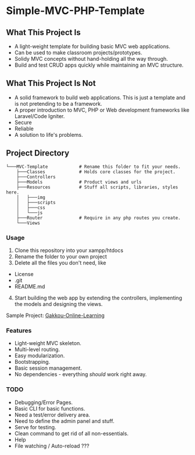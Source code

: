 # Simple-MVC-PHP-Template

## What This Project Is
- A light-weight template for building basic MVC web applications.
- Can be used to make classroom projects/prototypes.
- Solidy MVC concepts without hand-holding all the way through.
- Build and test CRUD apps quickly while maintaining an MVC structure.

## What This Project Is Not
- A solid framework to build web applications. This is just a template and is not pretending to be a framework.
- A proper introduction to MVC, PHP or Web development frameworks like Laravel/Code Igniter.
- Secure
- Reliable
- A solution to life's problems.

## Project Directory
```
└───MVC-Template            # Rename this folder to fit your needs.
    ├───Classes             # Holds core classes for the project.
    ├───Controllers         
    ├───Models              # Product views and urls
    ├───Resources           # Stuff all scripts, libraries, styles here.
    │   ├───img
    │   ├───scripts
    │   ├───css
    │   └───js
    ├───Router              # Require in any php routes you create.
    └───Views
```

### Usage
1. Clone this repository into your xampp/htdocs
2. Rename the folder to your own project
3. Delete all the files you don't need, like
- License
- .git
- README.md
4. Start building the web app by extending the controllers, implementing the models and designing the views.

Sample Project: [Gakkou-Online-Learning](https://github.com/Saqibur/Gakkou-Online-Learning)


### Features
- Light-weight MVC skeleton.
- Multi-level routing.
- Easy modularization.
- Bootstrapping.
- Basic session management.
- No dependencies - everything *should* work right away.



### TODO
- Debugging/Error Pages.
- Basic CLI for basic functions.
- Need a test/error delivery area.
- Need to define the admin panel and stuff.
- Serve for testing.
- Clean command to get rid of all non-essentials.
- Help
- File watching / Auto-reload ???
